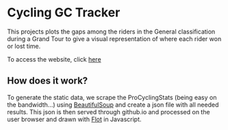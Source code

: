 # Cycling GC Tracker

This projects plots the gaps among the riders in the General classification during a Grand Tour to
give a visual representation of where each rider won or lost time.

To access the website, click [here](https://lauromoura.github.io/cyclinggctracker)

## How does it work?

To generate the static data, we scrape the ProCyclingStats (being easy on the bandwidth...) using
[BeautifulSoup](https://www.crummy.com/software/BeautifulSoup/) and create a json file with all
needed results. This json is then served through github.io and processed on the user browser
and drawn with [Flot](http://www.flotcharts.org/) in Javascript.
